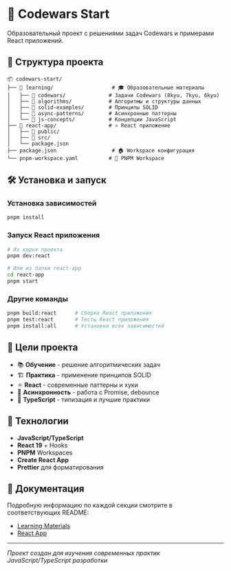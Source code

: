 # 🚀 Codewars Start

Образовательный проект с решениями задач Codewars и примерами React приложений.

## 📁 Структура проекта

```
📦 codewars-start/
├── 📁 learning/                   # 🎓 Образовательные материалы
│   ├── 📁 codewars/              # Задачи Codewars (8kyu, 7kyu, 6kyu)
│   ├── 📁 algorithms/            # Алгоритмы и структуры данных
│   ├── 📁 solid-examples/        # Принципы SOLID
│   ├── 📁 async-patterns/        # Асинхронные паттерны
│   └── 📁 js-concepts/           # Концепции JavaScript
├── 📁 react-app/                 # ⚛️ React приложение
│   ├── 📁 public/
│   ├── 📁 src/
│   └── package.json
├── package.json                  # 🏠 Workspace конфигурация
└── pnpm-workspace.yaml          # 🔧 PNPM Workspace
```

## 🛠 Установка и запуск

### Установка зависимостей
```bash
pnpm install
```

### Запуск React приложения
```bash
# Из корня проекта
pnpm dev:react

# Или из папки react-app
cd react-app
pnpm start
```

### Другие команды
```bash
pnpm build:react      # Сборка React приложения
pnpm test:react       # Тесты React приложения
pnpm install:all      # Установка всех зависимостей
```

## 🎯 Цели проекта

- 📚 **Обучение** - решение алгоритмических задач
- 🏗 **Практика** - применение принципов SOLID
- ⚛️ **React** - современные паттерны и хуки
- 🔄 **Асинхронность** - работа с Promise, debounce
- 📝 **TypeScript** - типизация и лучшие практики

## 🔧 Технологии

- **JavaScript/TypeScript**
- **React 19** + Hooks
- **PNPM** Workspaces
- **Create React App**
- **Prettier** для форматирования

## 📖 Документация

Подробную информацию по каждой секции смотрите в соответствующих README:
- [Learning Materials](./learning/README.md)
- [React App](./react-app/README.md)

---

*Проект создан для изучения современных практик JavaScript/TypeScript разработки*